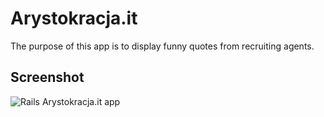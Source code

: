 # Arystokracja.it

The purpose of this app is to display funny quotes from recruiting agents.

## Screenshot

![Rails Arystokracja.it app](screenshot.png)
